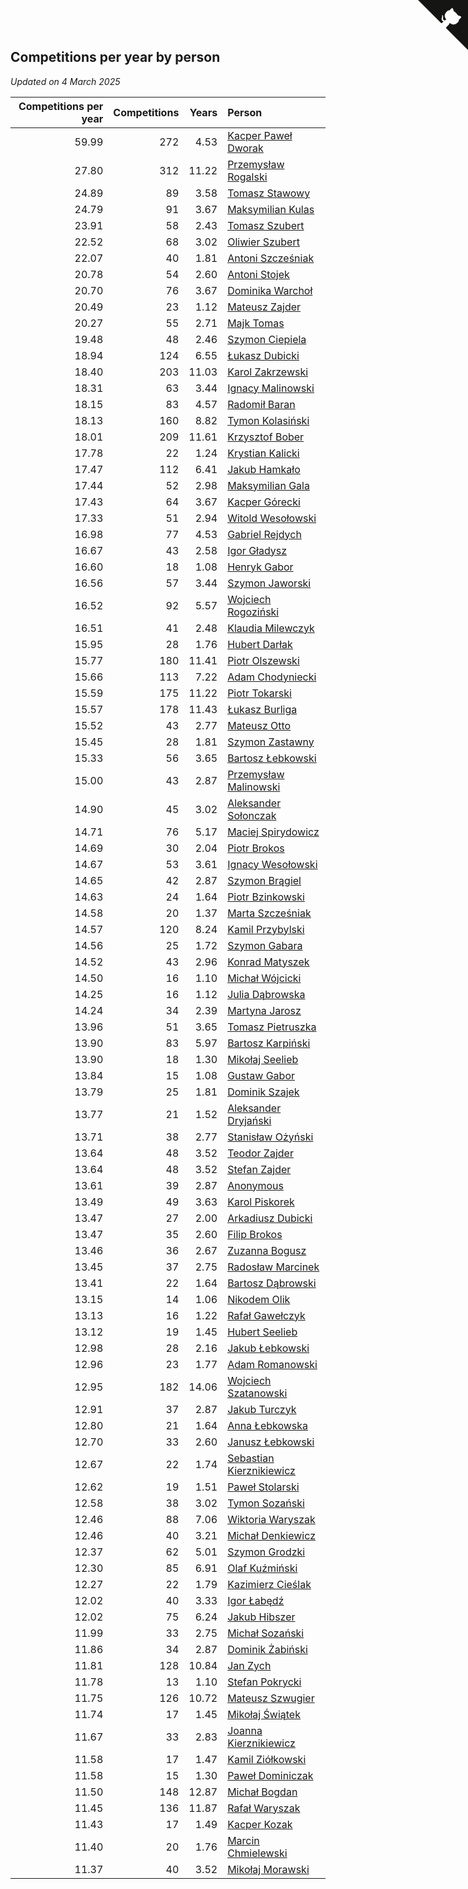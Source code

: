 ## Competitions per year by person

*Updated on  4 March 2025*

| Competitions per year | Competitions | Years | Person |
| ---: | ---: | ---: | :--- |
| 59.99 | 272 | 4.53 | [Kacper Paweł Dworak](https://www.worldcubeassociation.org/persons/2020DWOR01) |
| 27.80 | 312 | 11.22 | [Przemysław Rogalski](https://www.worldcubeassociation.org/persons/2013ROGA02) |
| 24.89 | 89 | 3.58 | [Tomasz Stawowy](https://www.worldcubeassociation.org/persons/2021STAW01) |
| 24.79 | 91 | 3.67 | [Maksymilian Kulas](https://www.worldcubeassociation.org/persons/2021KULA02) |
| 23.91 | 58 | 2.43 | [Tomasz Szubert](https://www.worldcubeassociation.org/persons/2022SZUB02) |
| 22.52 | 68 | 3.02 | [Oliwier Szubert](https://www.worldcubeassociation.org/persons/2022SZUB01) |
| 22.07 | 40 | 1.81 | [Antoni Szcześniak](https://www.worldcubeassociation.org/persons/2023SZCZ04) |
| 20.78 | 54 | 2.60 | [Antoni Stojek](https://www.worldcubeassociation.org/persons/2022STOJ03) |
| 20.70 | 76 | 3.67 | [Dominika Warchoł](https://www.worldcubeassociation.org/persons/2021WARC01) |
| 20.49 | 23 | 1.12 | [Mateusz Zajder](https://www.worldcubeassociation.org/persons/2024ZAJD01) |
| 20.27 | 55 | 2.71 | [Majk Tomas](https://www.worldcubeassociation.org/persons/2022TOMA05) |
| 19.48 | 48 | 2.46 | [Szymon Ciepiela](https://www.worldcubeassociation.org/persons/2022CIEP01) |
| 18.94 | 124 | 6.55 | [Łukasz Dubicki](https://www.worldcubeassociation.org/persons/2018DUBI01) |
| 18.40 | 203 | 11.03 | [Karol Zakrzewski](https://www.worldcubeassociation.org/persons/2014ZAKR01) |
| 18.31 | 63 | 3.44 | [Ignacy Malinowski](https://www.worldcubeassociation.org/persons/2021MALI02) |
| 18.15 | 83 | 4.57 | [Radomił Baran](https://www.worldcubeassociation.org/persons/2020BARA02) |
| 18.13 | 160 | 8.82 | [Tymon Kolasiński](https://www.worldcubeassociation.org/persons/2016KOLA02) |
| 18.01 | 209 | 11.61 | [Krzysztof Bober](https://www.worldcubeassociation.org/persons/2013BOBE01) |
| 17.78 | 22 | 1.24 | [Krystian Kalicki](https://www.worldcubeassociation.org/persons/2023KALI10) |
| 17.47 | 112 | 6.41 | [Jakub Hamkało](https://www.worldcubeassociation.org/persons/2018HAMK01) |
| 17.44 | 52 | 2.98 | [Maksymilian Gala](https://www.worldcubeassociation.org/persons/2022GALA01) |
| 17.43 | 64 | 3.67 | [Kacper Górecki](https://www.worldcubeassociation.org/persons/2021GORE01) |
| 17.33 | 51 | 2.94 | [Witold Wesołowski](https://www.worldcubeassociation.org/persons/2022WESO01) |
| 16.98 | 77 | 4.53 | [Gabriel Rejdych](https://www.worldcubeassociation.org/persons/2020REJD01) |
| 16.67 | 43 | 2.58 | [Igor Gładysz](https://www.worldcubeassociation.org/persons/2022GLAD01) |
| 16.60 | 18 | 1.08 | [Henryk Gabor](https://www.worldcubeassociation.org/persons/2024GABO02) |
| 16.56 | 57 | 3.44 | [Szymon Jaworski](https://www.worldcubeassociation.org/persons/2021JAWO01) |
| 16.52 | 92 | 5.57 | [Wojciech Rogoziński](https://www.worldcubeassociation.org/persons/2019ROGO04) |
| 16.51 | 41 | 2.48 | [Klaudia Milewczyk](https://www.worldcubeassociation.org/persons/2022MILE05) |
| 15.95 | 28 | 1.76 | [Hubert Darłak](https://www.worldcubeassociation.org/persons/2023DARL03) |
| 15.77 | 180 | 11.41 | [Piotr Olszewski](https://www.worldcubeassociation.org/persons/2013OLSZ02) |
| 15.66 | 113 | 7.22 | [Adam Chodyniecki](https://www.worldcubeassociation.org/persons/2017CHOD02) |
| 15.59 | 175 | 11.22 | [Piotr Tokarski](https://www.worldcubeassociation.org/persons/2013TOKA01) |
| 15.57 | 178 | 11.43 | [Łukasz Burliga](https://www.worldcubeassociation.org/persons/2013BURL01) |
| 15.52 | 43 | 2.77 | [Mateusz Otto](https://www.worldcubeassociation.org/persons/2022OTTO01) |
| 15.45 | 28 | 1.81 | [Szymon Zastawny](https://www.worldcubeassociation.org/persons/2023ZAST01) |
| 15.33 | 56 | 3.65 | [Bartosz Łebkowski](https://www.worldcubeassociation.org/persons/2021LEBK01) |
| 15.00 | 43 | 2.87 | [Przemysław Malinowski](https://www.worldcubeassociation.org/persons/2022MALI01) |
| 14.90 | 45 | 3.02 | [Aleksander Sołonczak](https://www.worldcubeassociation.org/persons/2022SOLO01) |
| 14.71 | 76 | 5.17 | [Maciej Spirydowicz](https://www.worldcubeassociation.org/persons/2020SPIR01) |
| 14.69 | 30 | 2.04 | [Piotr Brokos](https://www.worldcubeassociation.org/persons/2023BROK01) |
| 14.67 | 53 | 3.61 | [Ignacy Wesołowski](https://www.worldcubeassociation.org/persons/2021WESO01) |
| 14.65 | 42 | 2.87 | [Szymon Brągiel](https://www.worldcubeassociation.org/persons/2022BRAG03) |
| 14.63 | 24 | 1.64 | [Piotr Bzinkowski](https://www.worldcubeassociation.org/persons/2023BZIN01) |
| 14.58 | 20 | 1.37 | [Marta Szcześniak](https://www.worldcubeassociation.org/persons/2023SZCZ07) |
| 14.57 | 120 | 8.24 | [Kamil Przybylski](https://www.worldcubeassociation.org/persons/2016PRZY01) |
| 14.56 | 25 | 1.72 | [Szymon Gabara](https://www.worldcubeassociation.org/persons/2023GABA01) |
| 14.52 | 43 | 2.96 | [Konrad Matyszek](https://www.worldcubeassociation.org/persons/2022MATY02) |
| 14.50 | 16 | 1.10 | [Michał Wójcicki](https://www.worldcubeassociation.org/persons/2024WOJC01) |
| 14.25 | 16 | 1.12 | [Julia Dąbrowska](https://www.worldcubeassociation.org/persons/2024DABR01) |
| 14.24 | 34 | 2.39 | [Martyna Jarosz](https://www.worldcubeassociation.org/persons/2022JARO01) |
| 13.96 | 51 | 3.65 | [Tomasz Pietruszka](https://www.worldcubeassociation.org/persons/2021PIET01) |
| 13.90 | 83 | 5.97 | [Bartosz Karpiński](https://www.worldcubeassociation.org/persons/2019KARP03) |
| 13.90 | 18 | 1.30 | [Mikołaj Seelieb](https://www.worldcubeassociation.org/persons/2023SEEL04) |
| 13.84 | 15 | 1.08 | [Gustaw Gabor](https://www.worldcubeassociation.org/persons/2024GABO01) |
| 13.79 | 25 | 1.81 | [Dominik Szajek](https://www.worldcubeassociation.org/persons/2023SZAJ01) |
| 13.77 | 21 | 1.52 | [Aleksander Dryjański](https://www.worldcubeassociation.org/persons/2023DRYJ01) |
| 13.71 | 38 | 2.77 | [Stanisław Ożyński](https://www.worldcubeassociation.org/persons/2022OZYN01) |
| 13.64 | 48 | 3.52 | [Teodor Zajder](https://www.worldcubeassociation.org/persons/2021ZAJD03) |
| 13.64 | 48 | 3.52 | [Stefan Zajder](https://www.worldcubeassociation.org/persons/2021ZAJD02) |
| 13.61 | 39 | 2.87 | [Anonymous](https://www.worldcubeassociation.org/persons/2022ANON03) |
| 13.49 | 49 | 3.63 | [Karol Piskorek](https://www.worldcubeassociation.org/persons/2021PISK01) |
| 13.47 | 27 | 2.00 | [Arkadiusz Dubicki](https://www.worldcubeassociation.org/persons/2023DUBI01) |
| 13.47 | 35 | 2.60 | [Filip Brokos](https://www.worldcubeassociation.org/persons/2022BROK03) |
| 13.46 | 36 | 2.67 | [Zuzanna Bogusz](https://www.worldcubeassociation.org/persons/2022BOGU01) |
| 13.45 | 37 | 2.75 | [Radosław Marcinek](https://www.worldcubeassociation.org/persons/2022MARC05) |
| 13.41 | 22 | 1.64 | [Bartosz Dąbrowski](https://www.worldcubeassociation.org/persons/2023DABR07) |
| 13.15 | 14 | 1.06 | [Nikodem Olik](https://www.worldcubeassociation.org/persons/2024OLIK01) |
| 13.13 | 16 | 1.22 | [Rafał Gawełczyk](https://www.worldcubeassociation.org/persons/2023GAWE01) |
| 13.12 | 19 | 1.45 | [Hubert Seelieb](https://www.worldcubeassociation.org/persons/2023SEEL02) |
| 12.98 | 28 | 2.16 | [Jakub Łebkowski](https://www.worldcubeassociation.org/persons/2023LEBK01) |
| 12.96 | 23 | 1.77 | [Adam Romanowski](https://www.worldcubeassociation.org/persons/2023ROMA10) |
| 12.95 | 182 | 14.06 | [Wojciech Szatanowski](https://www.worldcubeassociation.org/persons/2011SZAT01) |
| 12.91 | 37 | 2.87 | [Jakub Turczyk](https://www.worldcubeassociation.org/persons/2022TURC02) |
| 12.80 | 21 | 1.64 | [Anna Łebkowska](https://www.worldcubeassociation.org/persons/2023LEBK04) |
| 12.70 | 33 | 2.60 | [Janusz Łebkowski](https://www.worldcubeassociation.org/persons/2022LEBK01) |
| 12.67 | 22 | 1.74 | [Sebastian Kierznikiewicz](https://www.worldcubeassociation.org/persons/2023KIER02) |
| 12.62 | 19 | 1.51 | [Paweł Stolarski](https://www.worldcubeassociation.org/persons/2023STOL04) |
| 12.58 | 38 | 3.02 | [Tymon Sozański](https://www.worldcubeassociation.org/persons/2022SOZA01) |
| 12.46 | 88 | 7.06 | [Wiktoria Waryszak](https://www.worldcubeassociation.org/persons/2018WARY01) |
| 12.46 | 40 | 3.21 | [Michał Denkiewicz](https://www.worldcubeassociation.org/persons/2021DENK01) |
| 12.37 | 62 | 5.01 | [Szymon Grodzki](https://www.worldcubeassociation.org/persons/2020GROD01) |
| 12.30 | 85 | 6.91 | [Olaf Kuźmiński](https://www.worldcubeassociation.org/persons/2018KUZM02) |
| 12.27 | 22 | 1.79 | [Kazimierz Cieślak](https://www.worldcubeassociation.org/persons/2023CIES01) |
| 12.02 | 40 | 3.33 | [Igor Łabędź](https://www.worldcubeassociation.org/persons/2021LABE01) |
| 12.02 | 75 | 6.24 | [Jakub Hibszer](https://www.worldcubeassociation.org/persons/2018HIBS01) |
| 11.99 | 33 | 2.75 | [Michał Sozański](https://www.worldcubeassociation.org/persons/2022SOZA02) |
| 11.86 | 34 | 2.87 | [Dominik Żabiński](https://www.worldcubeassociation.org/persons/2022ZABI01) |
| 11.81 | 128 | 10.84 | [Jan Zych](https://www.worldcubeassociation.org/persons/2014ZYCH01) |
| 11.78 | 13 | 1.10 | [Stefan Pokrycki](https://www.worldcubeassociation.org/persons/2024POKR01) |
| 11.75 | 126 | 10.72 | [Mateusz Szwugier](https://www.worldcubeassociation.org/persons/2014SZWU01) |
| 11.74 | 17 | 1.45 | [Mikołaj Świątek](https://www.worldcubeassociation.org/persons/2023SWIA01) |
| 11.67 | 33 | 2.83 | [Joanna Kierznikiewicz](https://www.worldcubeassociation.org/persons/2022KIER01) |
| 11.58 | 17 | 1.47 | [Kamil Ziółkowski](https://www.worldcubeassociation.org/persons/2023ZIOL01) |
| 11.58 | 15 | 1.30 | [Paweł Dominiczak](https://www.worldcubeassociation.org/persons/2023DOMI21) |
| 11.50 | 148 | 12.87 | [Michał Bogdan](https://www.worldcubeassociation.org/persons/2012BOGD01) |
| 11.45 | 136 | 11.87 | [Rafał Waryszak](https://www.worldcubeassociation.org/persons/2013WARY01) |
| 11.43 | 17 | 1.49 | [Kacper Kozak](https://www.worldcubeassociation.org/persons/2023KOZA05) |
| 11.40 | 20 | 1.76 | [Marcin Chmielewski](https://www.worldcubeassociation.org/persons/2023CHMI01) |
| 11.37 | 40 | 3.52 | [Mikołaj Morawski](https://www.worldcubeassociation.org/persons/2021MORA01) |


<a href="https://github.com/maxidragon/wca_statistics_pl" class="github-corner" aria-label="View source on Github"><svg width="80" height="80" viewBox="0 0 250 250" style="fill:#151513; color:#fff; position: absolute; top: 0; border: 0; right: 0;" aria-hidden="true"><path d="M0,0 L115,115 L130,115 L142,142 L250,250 L250,0 Z"></path><path d="M128.3,109.0 C113.8,99.7 119.0,89.6 119.0,89.6 C122.0,82.7 120.5,78.6 120.5,78.6 C119.2,72.0 123.4,76.3 123.4,76.3 C127.3,80.9 125.5,87.3 125.5,87.3 C122.9,97.6 130.6,101.9 134.4,103.2" fill="currentColor" style="transform-origin: 130px 106px;" class="octo-arm"></path><path d="M115.0,115.0 C114.9,115.1 118.7,116.5 119.8,115.4 L133.7,101.6 C136.9,99.2 139.9,98.4 142.2,98.6 C133.8,88.0 127.5,74.4 143.8,58.0 C148.5,53.4 154.0,51.2 159.7,51.0 C160.3,49.4 163.2,43.6 171.4,40.1 C171.4,40.1 176.1,42.5 178.8,56.2 C183.1,58.6 187.2,61.8 190.9,65.4 C194.5,69.0 197.7,73.2 200.1,77.6 C213.8,80.2 216.3,84.9 216.3,84.9 C212.7,93.1 206.9,96.0 205.4,96.6 C205.1,102.4 203.0,107.8 198.3,112.5 C181.9,128.9 168.3,122.5 157.7,114.1 C157.9,116.9 156.7,120.9 152.7,124.9 L141.0,136.5 C139.8,137.7 141.6,141.9 141.8,141.8 Z" fill="currentColor" class="octo-body"></path></svg></a><style>.github-corner:hover .octo-arm{animation:octocat-wave 560ms ease-in-out}@keyframes octocat-wave{0%,100%{transform:rotate(0)}20%,60%{transform:rotate(-25deg)}40%,80%{transform:rotate(10deg)}}@media (max-width:500px){.github-corner:hover .octo-arm{animation:none}.github-corner .octo-arm{animation:octocat-wave 560ms ease-in-out}}</style>
